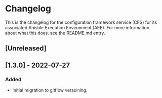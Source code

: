 # Changelog
This is the changelog for the configuration framework service (CFS) for its
associated Anisble Execution Environment (AEE). For more information about what
this does, see the README.md entry.

## [Unreleased]


## [1.3.0] - 2022-07-27
### Added
- Initial migration to gitflow versoining.

